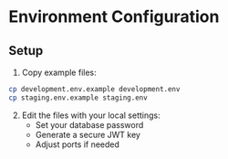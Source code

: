 # Environment Configuration

## Setup

1. Copy example files:

```bash
cp development.env.example development.env
cp staging.env.example staging.env
```

2. Edit the files with your local settings:
   - Set your database password
   - Generate a secure JWT key
   - Adjust ports if needed
